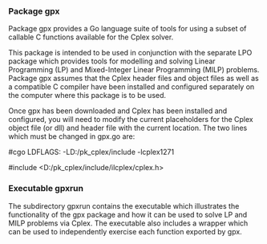 ### Package gpx

Package gpx provides a Go language suite of tools for using a subset of callable C functions available for the
Cplex solver. 

This package is intended to be used in conjunction with the separate LPO package 
which provides tools for modelling and solving Linear Programming (LP) and Mixed-Integer 
Linear Programming (MILP) problems. Package gpx assumes that the Cplex header files
and object files as well as a compatible C compiler have been installed and configured
separately on the computer where this package is to be used.

Once gpx has been downloaded and Cplex has been installed and configured, you will need to modify the
current placeholders for the Cplex object file (or dll) and header file with the current location.
The two lines which must be changed in gpx.go are:

#cgo LDFLAGS: -LD:/pk_cplex/include -lcplex1271

#include <D:/pk_cplex/include/ilcplex/cplex.h>

### Executable gpxrun

The subdirectory gpxrun contains the executable which illustrates the functionality of the
gpx package and how it can be used to solve LP and MILP problems via Cplex. The executable
also includes a wrapper which can be used to independently exercise each function exported
by gpx.
